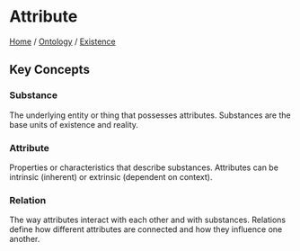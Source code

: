 # Attribute

[Home](../../../../README.md) / [Ontology](../../../../ontology/README.md) / [Existence](../../../ontology/existence/README.md)

## Key Concepts

### Substance

The underlying entity or thing that possesses attributes. Substances are the base units of existence and reality.

### Attribute

Properties or characteristics that describe substances. Attributes can be intrinsic (inherent) or extrinsic (dependent on context).

### Relation

The way attributes interact with each other and with substances. Relations define how different attributes are connected and how they influence one another.

